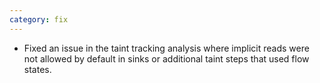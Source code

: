 ```yaml
---
category: fix
---
```

* Fixed an issue in the taint tracking analysis where implicit reads were not allowed by default in sinks or additional taint steps that used flow states.